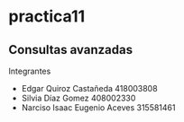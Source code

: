 # practica11
## Consultas avanzadas
Integrantes
  * Edgar Quiroz Castañeda 418003808 
  * Silvia Díaz Gomez 408002330
  * Narciso Isaac Eugenio Aceves 315581461
